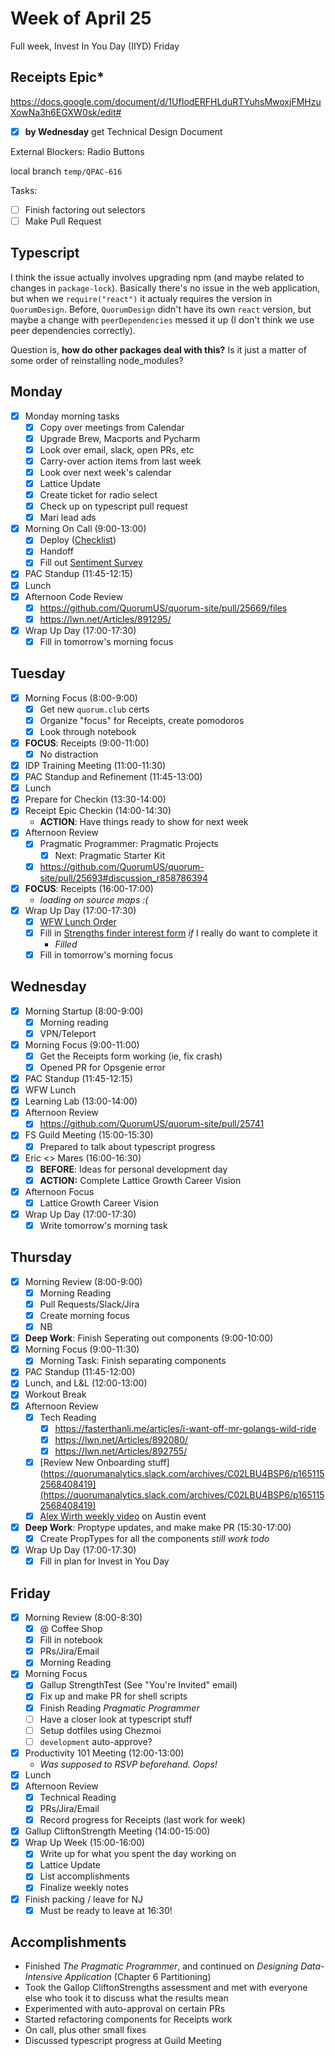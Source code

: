 # Week of April 25
Full week, Invest In You Day (IIYD) Friday

## Receipts Epic*
https://docs.google.com/document/d/1UfIodERFHLduRTYuhsMwoxjFMHzuXowNa3h6EGXW0sk/edit#
 - [x] **by Wednesday** get Technical Design Document

External Blockers: Radio Buttons

local branch `temp/QPAC-616`

Tasks:
  - [ ] Finish factoring out selectors
  - [ ] Make Pull Request

## Typescript
I think the issue actually involves upgrading npm (and maybe related to changes in `package-lock`). Basically there's no issue in the web application, but when we `require("react")`  it actualy requires the version in `QuorumDesign`. Before, `QuorumDesign` didn't have its own `react` version, but maybe a change with `peerDependencies` messed it up (I don't think we use peer dependencies correctly).

Question is, **how do other packages deal with this?** Is it just a matter of some order of reinstalling node_modules?

## Monday
 - [x] Monday morning tasks
	 - [x] Copy over meetings from Calendar
	 - [x] Upgrade Brew, Macports and Pycharm
	 - [x] Look over email, slack, open PRs, etc
	 - [x] Carry-over action items from last week
	 - [x] Look over next week's calendar
	 - [x] Lattice Update
	 - [x] Create ticket for radio select
	 - [x] Check up on typescript pull request
	 - [x] Mari lead ads
 - [x] Morning On Call (9:00-13:00)
	 - [x] Deploy ([Checklist](https://docs.google.com/a/quorum.us/forms/d/e/1FAIpQLScjeQ6IEu7BYmvKcfqVGRv3t3o5Hayp-euOcj-Z-saNHAdnHw/viewform))
	 - [x] Handoff
	 - [x] Fill out [Sentiment Survey](https://docs.google.com/forms/d/e/1FAIpQLSdtyXnjmUTBffuaqRk_KMSdBf6mLM91ZLiemxTogTye2-O4BA/viewform)
 - [x] PAC Standup (11:45-12:15)
 - [x] Lunch
 - [x] Afternoon Code Review
	 - [x] https://github.com/QuorumUS/quorum-site/pull/25669/files
	 - [x] https://lwn.net/Articles/891295/
 - [x] Wrap Up Day (17:00-17:30)
	 - [x] Fill in tomorrow's morning focus

## Tuesday
 - [x] Morning Focus (8:00-9:00)
	 - [x] Get new `quorum.club` certs
	 - [x] Organize "focus" for Receipts, create pomodoros
	 - [x] Look through notebook
 - [x] **FOCUS**: Receipts (9:00-11:00)
	 - [x] No distraction
 - [x] IDP Training Meeting (11:00-11:30)
 - [x] PAC Standup and Refinement (11:45-13:00)
 - [x] Lunch
 - [x] Prepare for Checkin (13:30-14:00)
 - [x] Receipt Epic Checkin (14:00-14:30)
	 - **ACTION**: Have things ready to show for next week
 - [x] Afternoon Review
	 - [x] Pragmatic Programmer: Pragmatic Projects
		 - [x] Next: Pragmatic Starter Kit
	 - [x] https://github.com/QuorumUS/quorum-site/pull/25693#discussion_r858786394
 - [x] **FOCUS**: Receipts (16:00-17:00)
	 - *loading on source maps :(*
 - [x] Wrap Up Day (17:00-17:30)
	 - [x] [WFW Lunch Order](https://quorumanalytics.slack.com/archives/C01QARH571U/p1650979258297939)
	 - [x] Fill in [Strengths finder interest form](https://docs.google.com/forms/d/e/1FAIpQLSdwTE1f4R3lqld_UBfH5XvoDEs2I8LGr1jwpwCv--AjQlYeYA/viewform) *if* I really do want to complete it
		 - *Filled*
	 - [x] Fill in tomorrow's morning focus

## Wednesday
 - [x] Morning Startup (8:00-9:00)
	 - [x] Morning reading
	 - [x] VPN/Teleport
 - [x] Morning Focus (9:00-11:00)
	 - [x] Get the Receipts form working (ie, fix crash)
	 - [x] Opened PR for Opsgenie error
 - [x] PAC Standup (11:45-12:15)
 - [x] WFW Lunch
 - [x] Learning Lab (13:00-14:00)
 - [x] Afternoon Review
	 - [x] https://github.com/QuorumUS/quorum-site/pull/25741
 - [x] FS Guild Meeting (15:00-15:30)
	 - [x] Prepared to talk about typescript progress
 - [x] Eric <> Mares (16:00-16:30)
	 - [x] **BEFORE**: Ideas for personal development day
	 - [x] **ACTION:** Complete Lattice Growth Career Vision
 - [x] Afternoon Focus
	 - [x] Lattice Growth Career Vision
 - [x] Wrap Up Day (17:00-17:30)
	 - [x] Write tomorrow's morning task

## Thursday
 - [x] Morning Review (8:00-9:00)
	 - [x] Morning Reading
	 - [x] Pull Requests/Slack/Jira
	 - [x] Create morning focus
	 - [x] NB
 - [x] **Deep Work**: Finish Seperating out components (9:00-10:00)
 - [x] Morning Focus (9:00-11:30)
	 - [x] Morning Task: Finish separating components
 - [x] PAC Standup (11:45-12:00)
 - [x] Lunch, and L&L (12:00-13:00)
 - [x] Workout Break
 - [x] Afternoon Review
	 - [x] Tech Reading
		 - [x] https://fasterthanli.me/articles/i-want-off-mr-golangs-wild-ride
		 - [x] https://lwn.net/Articles/892080/
		 - [x] https://lwn.net/Articles/892755/
	 - [x] [Review New Onboarding stuff](https://quorumanalytics.slack.com/archives/C02LBU4BSP6/p1651152568408419](https://quorumanalytics.slack.com/archives/C02LBU4BSP6/p1651152568408419)
	 - [x] [Alex Wirth weekly video](https://quorumanalytics.slack.com/archives/C04JJQ33T/p1651154436208489) on Austin event
 - [x] **Deep Work**: Proptype updates, and make make PR (15:30-17:00)
	 - [x] Create PropTypes for all the components *still work todo*
 - [x] Wrap Up Day (17:00-17:30)
	 - [x] Fill in plan for Invest in You Day

## Friday
 - [x] Morning Review (8:00-8:30)
	 - [x] @ Coffee Shop
	 - [x] Fill in notebook
	 - [x] PRs/Jira/Email
	 - [x] Morning Reading
 - [x] Morning Focus
	 - [x] Gallup StrengthTest (See "You're Invited" email)
	 - [x] Fix up and make PR for shell scripts
	 - [x] Finish Reading *Pragmatic Programmer*
	 - [ ] Have a closer look at typescript stuff
	 - [ ] Setup dotfiles using Chezmoi
	 - [ ] `development` auto-approve?
 - [x] Productivity 101 Meeting (12:00-13:00)
	 - *Was supposed to RSVP beforehand. Oops!*
 - [x] Lunch
 - [x] Afternoon Review
	 - [x] Technical Reading
	 - [x] PRs/Jira/Email
	 - [x] Record progress for Receipts (last work for week)
 - [x] Gallup CliftonStrength Meeting (14:00-15:00)
 - [x] Wrap Up Week (15:00-16:00)
	 - [x] Write up for what you spent the day working on
	 - [x] Lattice Update
	 - [x] List accomplishments
	 - [x] Finalize weekly notes
 - [x] Finish packing / leave for NJ
	 - [x] Must be ready to leave at 16:30!

## Accomplishments
 - Finished *The Pragmatic Programmer*, and continued on *Designing Data-Intensive Application* (Chapter 6 Partitioning)
 - Took the Gallop CliftonStrengths assessment and met with everyone else who took it to discuss what the results mean
 - Experimented with auto-approval on certain PRs
 - Started refactoring components for Receipts work
 - On call, plus other small fixes
 - Discussed typescript progress at Guild Meeting